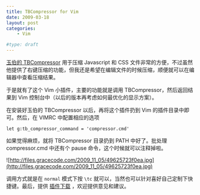 ```yaml
---
title: TBCompressor for Vim
date: 2009-03-18
layout: post
categories:
    - Vim

#type: draft
---
```


[玉伯的 TBCompressor](http://lifesinger.org/blog/?p=464)  用于压缩 Javascript 和 CSS 文件非常的方便，不过虽然他提供了右键压缩的功能，但我还是希望在编辑文件的时候压缩，顺便就可以在编辑器中查看压缩结果。

于是就有了这个 Vim 小插件，主要的功能就是调用 TBCompressor，然后返回结果到 Vim 控制台中（以后的版本再考虑如何最优化的显示方案）。

在安装好玉伯的 TBCompressor 以后，再将这个插件扔到 Vim 的插件目录中即可。然后，在 VIMRC 中配置相应的选项

    let g:tb_compressor_command = 'compressor.cmd'

如果觉得麻烦，就将 TBCompressor 目录扔到 PATH 中好了。批处理 compressor.cmd 中还有个 pause 命令，这个时候就可以注释掉啦。

![http://files.gracecode.com/2009_11_05/49625723f0ea.jpg](http://files.gracecode.com/2009_11_05/49625723f0ea.jpg)

调用方式就是在 `normal` 模式下按 `\tc` 就可以，当然也可以针对喜好自己定制下快捷键。最后，提供 [插件下载](http://gracecode.googlecode.com/files/TBCompressor.vim) ，欢迎提供意见和建议。
